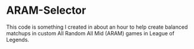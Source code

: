 # ARAM-Selector

This code is something I created in about an hour to help create balanced matchups in custom All Random All Mid (ARAM) games in League of Legends.
